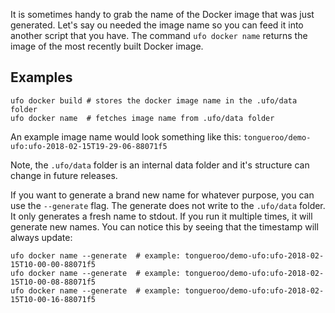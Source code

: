 It is sometimes handy to grab the name of the Docker image that was just generated.  Let's say ou needed the image name so you can feed it into another script that you have. The command `ufo docker name` returns the image of the most recently built Docker image.

## Examples

    ufo docker build # stores the docker image name in the .ufo/data folder
    ufo docker name  # fetches image name from .ufo/data folder

An example image name would look something like this: `tongueroo/demo-ufo:ufo-2018-02-15T19-29-06-88071f5`

Note, the `.ufo/data` folder is an internal data folder and it's structure can change in future releases.

If you want to generate a brand new name for whatever purpose, you can use the `--generate` flag.  The generate does not write to the `.ufo/data` folder.  It only generates a fresh name to stdout.  If you run it multiple times, it will generate new names.  You can notice this by seeing that the timestamp will always update:

    ufo docker name --generate  # example: tongueroo/demo-ufo:ufo-2018-02-15T10-00-00-88071f5
    ufo docker name --generate  # example: tongueroo/demo-ufo:ufo-2018-02-15T10-00-08-88071f5
    ufo docker name --generate  # example: tongueroo/demo-ufo:ufo-2018-02-15T10-00-16-88071f5
